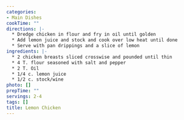 ```yaml
---
categories:
- Main Dishes
cookTime: ""
directions: |-
  * Dredge chicken in flour and fry in oil until golden
  * Add lemon juice and stock and cook over low heat until done
  * Serve with pan drippings and a slice of lemon
ingredients: |-
  * 2 chicken breasts sliced crosswise and pounded until thin
  * 4 T. flour seasoned with salt and pepper
  * 2 T. Oil
  * 1/4 c. lemon juice
  * 1/2 c. stock/wine
photo: []
prepTime: ""
servings: 2-4
tags: []
title: Lemon Chicken
---
```

